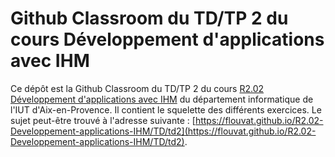 # Github Classroom du TD/TP 2 du cours Développement d'applications avec IHM

Ce dépôt est la Github Classroom du TD/TP 2 du cours [R2.02 Développement d'applications avec IHM](https://flouvat.github.io/R2.02-Developpement-applications-IHM/) du département informatique de l'IUT d'Aix-en-Provence. Il contient le squelette des différents exercices. Le sujet peut-être trouvé à l'adresse suivante : [https://flouvat.github.io/R2.02-Developpement-applications-IHM/TD/td2](https://flouvat.github.io/R2.02-Developpement-applications-IHM/TD/td2).